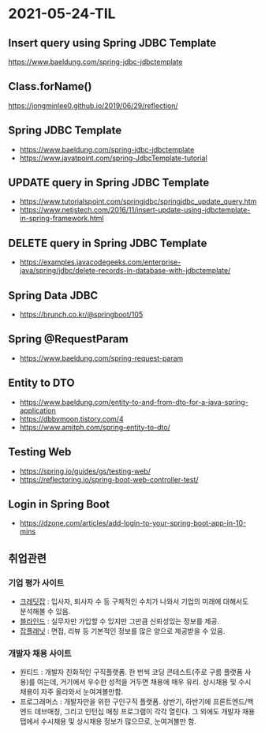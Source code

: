 # 2021-05-24-TIL

## Insert query using Spring JDBC Template

https://www.baeldung.com/spring-jdbc-jdbctemplate

## Class.forName()

https://jongminlee0.github.io/2019/06/29/reflection/

## Spring JDBC Template

- https://www.baeldung.com/spring-jdbc-jdbctemplate
- https://www.javatpoint.com/spring-JdbcTemplate-tutorial

## UPDATE query in Spring JDBC Template

- https://www.tutorialspoint.com/springjdbc/springjdbc_update_query.htm
- https://www.netjstech.com/2016/11/insert-update-using-jdbctemplate-in-spring-framework.html

## DELETE query in Spring JDBC Template

- https://examples.javacodegeeks.com/enterprise-java/spring/jdbc/delete-records-in-database-with-jdbctemplate/

## Spring Data JDBC

- https://brunch.co.kr/@springboot/105

## Spring @RequestParam

- https://www.baeldung.com/spring-request-param

## Entity to DTO

- https://www.baeldung.com/entity-to-and-from-dto-for-a-java-spring-application
- https://dbbymoon.tistory.com/4
- https://www.amitph.com/spring-entity-to-dto/

## Testing Web

- https://spring.io/guides/gs/testing-web/
- https://reflectoring.io/spring-boot-web-controller-test/

## Login in Spring Boot 

- https://dzone.com/articles/add-login-to-your-spring-boot-app-in-10-mins



## 취업관련

### 기업 평가 사이트

- [크레딧잡](https://kreditjob.com/) : 입사자, 퇴사자 수 등 구체적인 수치가 나와서 기업의 미래에 대해서도 분석해볼 수 있음.
- [블라인드](https://www.teamblind.com/kr/) : 실무자만 가입할 수 있지만 그만큼 신뢰성있는 정보를 제공.
- [잡플래닛](https://www.jobplanet.co.kr/job) : 면접, 리뷰 등 기본적인 정보를 많은 양으로 제공받을 수 있음.

### 개발자 채용 사이트

- 원티드 : 개발자 친화적인 구직플랫폼. 한 번씩 코딩 콘테스트(주로 구름 플랫폼 사용)를 여는데, 거기에서 우수한 성적을 거두면 채용에 매우 유리. 상시채용 및 수시채용이 자주 올라와서 눈여겨볼만함.
- 프로그래머스 : 개발자만을 위한 구인구직 플랫폼. 상반기, 하반기에 프론트엔드/백엔드 데브매칭, 그리고 인턴십 매칭 프로그램이 각각 열린다. 그 외에도 개발자 채용 탭에서 수시채용 및 상시채용 정보가 많으므로, 눈여겨볼만 함.
